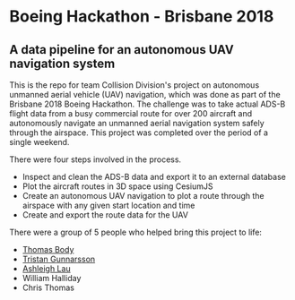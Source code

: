 # Boeing Hackathon - Brisbane 2018
## A data pipeline for an autonomous UAV navigation system

This is the repo for team Collision Division's project on autonomous unmanned aerial vehicle (UAV) navigation, which was done as part of the Brisbane 2018 Boeing Hackathon. The challenge was to take actual ADS-B flight data from a busy commercial route for over 200 aircraft and autonomously navigate an unmanned aerial navigation system safely through the airspace. This project was completed over the period of a single weekend.

There were four steps involved in the process.
- Inspect and clean the ADS-B data and export it to an external database
- Plot the aircraft routes in 3D space using CesiumJS
- Create an autonomous UAV navigation to plot a route through the airspace with any given start location and time
- Create and export the route data for the UAV

There were a group of 5 people who helped bring this project to life:
- [Thomas Body](https://www.linkedin.com/in/thomas-body/)
- [Tristan Gunnarsson](https://www.linkedin.com/in/tristangunnarsson/)
- [Ashleigh Lau](https://www.linkedin.com/in/ashleighlau/)
- William Halliday
- Chris Thomas
